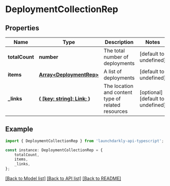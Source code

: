 # DeploymentCollectionRep


## Properties

Name | Type | Description | Notes
------------ | ------------- | ------------- | -------------
**totalCount** | **number** | The total number of deployments | [default to undefined]
**items** | [**Array&lt;DeploymentRep&gt;**](DeploymentRep.md) | A list of deployments | [default to undefined]
**_links** | [**{ [key: string]: Link; }**](Link.md) | The location and content type of related resources | [optional] [default to undefined]

## Example

```typescript
import { DeploymentCollectionRep } from 'launchdarkly-api-typescript';

const instance: DeploymentCollectionRep = {
    totalCount,
    items,
    _links,
};
```

[[Back to Model list]](../README.md#documentation-for-models) [[Back to API list]](../README.md#documentation-for-api-endpoints) [[Back to README]](../README.md)
